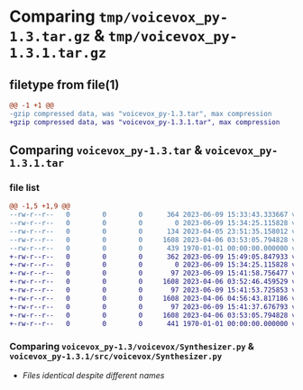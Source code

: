 # Comparing `tmp/voicevox_py-1.3.tar.gz` & `tmp/voicevox_py-1.3.1.tar.gz`

## filetype from file(1)

```diff
@@ -1 +1 @@
-gzip compressed data, was "voicevox_py-1.3.tar", max compression
+gzip compressed data, was "voicevox_py-1.3.1.tar", max compression
```

## Comparing `voicevox_py-1.3.tar` & `voicevox_py-1.3.1.tar`

### file list

```diff
@@ -1,5 +1,9 @@
--rw-r--r--   0        0        0      364 2023-06-09 15:33:43.333667 voicevox_py-1.3/pyproject.toml
--rw-r--r--   0        0        0        0 2023-06-09 15:34:25.115828 voicevox_py-1.3/README.md
--rw-r--r--   0        0        0      134 2023-04-05 23:51:35.158012 voicevox_py-1.3/voicevox/__init__.py
--rw-r--r--   0        0        0     1608 2023-04-06 03:53:05.794828 voicevox_py-1.3/voicevox/Synthesizer.py
--rw-r--r--   0        0        0      439 1970-01-01 00:00:00.000000 voicevox_py-1.3/PKG-INFO
+-rw-r--r--   0        0        0      362 2023-06-09 15:49:05.847933 voicevox_py-1.3.1/pyproject.toml
+-rw-r--r--   0        0        0        0 2023-06-09 15:34:25.115828 voicevox_py-1.3.1/README.md
+-rw-r--r--   0        0        0       97 2023-06-09 15:41:58.756477 voicevox_py-1.3.1/src/coeiroink/__init__.py
+-rw-r--r--   0        0        0     1608 2023-04-06 03:52:46.459529 voicevox_py-1.3.1/src/coeiroink/Synthesizer.py
+-rw-r--r--   0        0        0       97 2023-06-09 15:41:53.725853 voicevox_py-1.3.1/src/sharevox/__init__.py
+-rw-r--r--   0        0        0     1608 2023-04-06 04:56:43.817186 voicevox_py-1.3.1/src/sharevox/Synthesizer.py
+-rw-r--r--   0        0        0       97 2023-06-09 15:41:37.676793 voicevox_py-1.3.1/src/voicevox/__init__.py
+-rw-r--r--   0        0        0     1608 2023-04-06 03:53:05.794828 voicevox_py-1.3.1/src/voicevox/Synthesizer.py
+-rw-r--r--   0        0        0      441 1970-01-01 00:00:00.000000 voicevox_py-1.3.1/PKG-INFO
```

### Comparing `voicevox_py-1.3/voicevox/Synthesizer.py` & `voicevox_py-1.3.1/src/voicevox/Synthesizer.py`

 * *Files identical despite different names*

